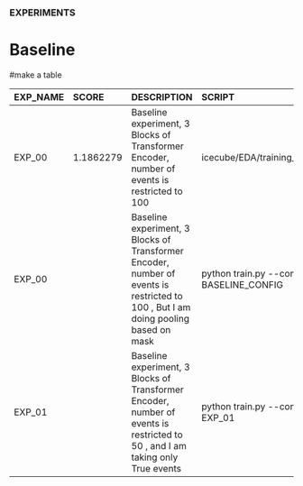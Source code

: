 ### EXPERIMENTS

# Baseline 
#make a table

| EXP_NAME | SCORE     | DESCRIPTION                                                                                                                        | SCRIPT                                        |
| :------- | :-------- | :--------------------------------------------------------------------------------------------------------------------------------- | :-------------------------------------------- |
| EXP_00   | 1.1862279 | Baseline experiment, 3 Blocks of Transformer Encoder, number of events is restricted to 100                                        | icecube/EDA/training_eda.ipynb                |
| EXP_00   |           | Baseline experiment, 3 Blocks of Transformer Encoder, number of events is restricted to 100 , But I am doing pooling based on mask | python train.py --config_name BASELINE_CONFIG |
| EXP_01   |           | Baseline experiment, 3 Blocks of Transformer Encoder, number of events is restricted to 50 , and I am taking only True events      | python train.py --config_name EXP_01          |